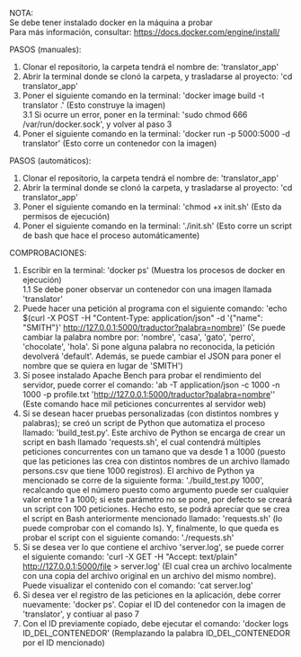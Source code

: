 NOTA:  
Se debe tener instalado docker en la máquina a probar  
Para más información, consultar: https://docs.docker.com/engine/install/  

PASOS (manuales):  
1. Clonar el repositorio, la carpeta tendrá el nombre de: 'translator_app'  
2. Abrir la terminal donde se clonó la carpeta, y trasladarse al proyecto: 'cd translator_app'  
3. Poner el siguiente comando en la terminal: 'docker image build -t translator .' (Esto construye la imagen)  
3.1 Si ocurre un error, poner en la terminal: 'sudo chmod 666 /var/run/docker.sock', y volver al paso 3  
4. Poner el siguiente comando en la terminal: 'docker run -p 5000:5000 -d translator' (Esto corre un contenedor con la imagen)  

PASOS (automáticos):
1. Clonar el repositorio, la carpeta tendrá el nombre de: 'translator_app'  
2. Abrir la terminal donde se clonó la carpeta, y trasladarse al proyecto: 'cd translator_app'  
3. Poner el siguiente comando en la terminal: 'chmod +x init.sh' (Esto da permisos de ejecución)  
4. Poner el siguiente comando en la terminal: './init.sh' (Esto corre un script de bash que hace el proceso automáticamente)  

COMPROBACIONES:  
1. Escribir en la terminal: 'docker ps' (Muestra los procesos de docker en ejecución)  
1.1 Se debe poner observar un contenedor con una imagen llamada 'translator'  
2. Puede hacer una petición al programa con el siguiente comando: 'echo $(curl -X POST -H "Content-Type: application/json" -d '{"name": "SMITH"}' http://127.0.0.1:5000/traductor?palabra=nombre)'  (Se puede cambiar la palabra nombre por: 'nombre', 'casa', 'gato', 'perro', 'chocolate', 'hola'. Si pone alguna palabra no reconocida, la petición devolverá 'default'. Además, se puede cambiar el JSON para poner el nombre que se quiera en lugar de 'SMITH')  
3. Si posee instalado Apache Bench para probar el rendimiento del servidor, puede correr el comando: 'ab -T application/json -c 1000 -n 1000 -p profile.txt 'http://127.0.0.1:5000/traductor?palabra=nombre'' (Este comando hace mil peticiones concurrentes al servidor web)  
4. Si se desean hacer pruebas personalizadas (con distintos nombres y palabras); se creó un script de Python que automatiza el proceso llamado: 'build_test.py'. Este archivo de Python se encarga de crear un script en bash llamado 'requests.sh', el cual contendrá múltiples peticiones concurrentes con un tamano que va desde 1 a 1000 (puesto que las peticiones las crea con distintos nombres de un archivo llamado persons.csv que tiene 1000 registros). El archivo de Python ya mencionado se corre de la siguiente forma: './build_test.py 1000', recalcando que el número puesto como argumento puede ser cualquier valor entre 1 a 1000; si este parámetro no se pone, por defecto se creará un script con 100 peticiones. Hecho esto, se podrá apreciar que se crea el script en Bash anteriormente mencionado llamado: 'requests.sh' (lo puede comprobar con el comando ls). Y, finalmente, lo que queda es probar el script con el siguiente comando: './requests.sh'
5. Si se desea ver lo que contiene el archivo 'server.log', se puede  correr el siguiente comando: 'curl -X GET -H "Accept: text/plain" http://127.0.0.1:5000/file > server.log' (El cual crea un archivo localmente con una copia del archivo original en un archivo del mismo nombre). Puede visualizar el contenido con el comando: 'cat server.log'  
6. Si desea ver el registro de las peticiones en la aplicación, debe correr nuevamente: 'docker ps'. Copiar el ID del contenedor con la imagen de 'translator', y contiuar al paso 7  
7. Con el ID previamente copiado, debe ejecutar el comando: 'docker logs ID_DEL_CONTENEDOR' (Remplazando la palabra ID_DEL_CONTENEDOR por el ID mencionado)  
